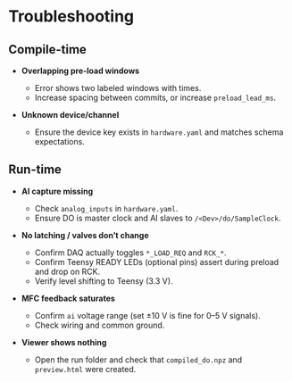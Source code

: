 # Troubleshooting

## Compile-time

- **Overlapping pre-load windows**
  - Error shows two labeled windows with times.
  - Increase spacing between commits, or increase `preload_lead_ms`.

- **Unknown device/channel**
  - Ensure the device key exists in `hardware.yaml` and matches schema expectations.

## Run-time

- **AI capture missing**
  - Check `analog_inputs` in `hardware.yaml`.
  - Ensure DO is master clock and AI slaves to `/<Dev>/do/SampleClock`.

- **No latching / valves don’t change**
  - Confirm DAQ actually toggles `*_LOAD_REQ` and `RCK_*`.
  - Confirm Teensy READY LEDs (optional pins) assert during preload and drop on RCK.
  - Verify level shifting to Teensy (3.3 V).

- **MFC feedback saturates**
  - Confirm `ai` voltage range (set ±10 V is fine for 0–5 V signals).
  - Check wiring and common ground.

- **Viewer shows nothing**
  - Open the run folder and check that `compiled_do.npz` and `preview.html` were created.
